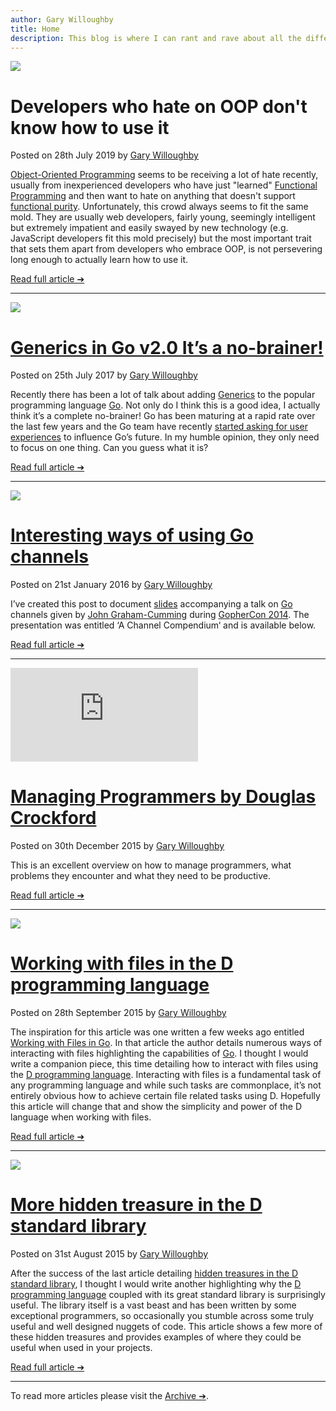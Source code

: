 ```yaml
---
author: Gary Willoughby
title: Home
description: This blog is where I can rant and rave about all the different aspects of software development, save code and ideas for later and somewhere where readers and I can both learn from each other. What better way is there to reach other like minded developers than to keep a journal of ideas and thoughts that hopefully will help our community as a whole. Plus, it’s also a storage facility for me, so I don’t forget this stuff!
---
```


[![](/nomad.uk.net/articles/images/developers-who-hate-on-oop-don't-know-how-to-use-it.jpg)](/nomad.uk.net/articles/developers-who-hate-on-oop-don't-know-how-to-use-it.html)

# Developers who hate on OOP don't know how to use it

<time>Posted on 28th July 2019 by [Gary Willoughby](/nomad.uk.net/pages/about.html)</time>

[Object-Oriented Programming](https://en.wikipedia.org/wiki/Object-oriented_programming) seems to be receiving a lot of hate recently, usually from inexperienced developers who have just "learned" [Functional Programming](https://en.wikipedia.org/wiki/Functional_programming) and then want to hate on anything that doesn't support [functional purity](https://en.wikipedia.org/wiki/Pure_function). Unfortunately, this crowd always seems to fit the same mold. They are usually web developers, fairly young, seemingly intelligent but extremely impatient and easily swayed by new technology (e.g. JavaScript developers fit this mold precisely) but the most important trait that sets them apart from developers who embrace OOP, is not persevering long enough to actually learn how to use it.

<a href="/nomad.uk.net/articles/developers-who-hate-on-oop-don't-know-how-to-use-it.html" class="button">Read full article ➔</a>

---

[![](/nomad.uk.net/articles/images/generics-in-go2-Its-a-no-brainer-banner.jpg)](/nomad.uk.net/articles/generics-in-go2-Its-a-no-brainer.html)

# [Generics in Go v2.0 It’s a no-brainer!](/nomad.uk.net/articles/generics-in-go2-Its-a-no-brainer.html)

<time>Posted on 25th July 2017 by [Gary Willoughby](/nomad.uk.net/pages/about.html)</time>

Recently there has been a lot of talk about adding [Generics](https://en.wikipedia.org/wiki/Generic_programming) to the popular programming language [Go](https://golang.org/). Not only do I think this is a good idea, I actually think it’s a complete no-brainer! Go has been maturing at a rapid rate over the last few years and the Go team have recently [started asking for user experiences](https://github.com/golang/go/wiki/ExperienceReports) to influence Go’s future. In my humble opinion, they only need to focus on one thing. Can you guess what it is?

<a href="/nomad.uk.net/articles/generics-in-go2-Its-a-no-brainer.html" class="button">Read full article ➔</a>

---

[![](/nomad.uk.net/articles/images/interesting-ways-of-using-go-channels-banner.jpg)](/nomad.uk.net/articles/interesting-ways-of-using-go-channels.html)

# [Interesting ways of using Go channels](/nomad.uk.net/articles/interesting-ways-of-using-go-channels.html)

<time>Posted on 21st January 2016 by [Gary Willoughby](/nomad.uk.net/pages/about.html)</time>

I’ve created this post to document [slides](https://www.slideshare.net/cloudflare/a-channel-compendium) accompanying a talk on [Go](https://golang.org/) channels given by [John Graham-Cumming](https://en.wikipedia.org/wiki/John_Graham-Cumming) during [GopherCon 2014](https://www.gophercon.com/). The presentation was entitled ‘A Channel Compendium‘ and is available below.

<a href="/nomad.uk.net/articles/interesting-ways-of-using-go-channels.html" class="button">Read full article ➔</a>

---

<iframe class="youtube" src="https://www.youtube.com/embed/NPlMcUxFOlY" frameborder="0" allowfullscreen></iframe>

# [Managing Programmers by Douglas Crockford](/nomad.uk.net/articles/managing-programmers-by-douglas-crockford.html)

<time>Posted on 30th December 2015 by [Gary Willoughby](/nomad.uk.net/pages/about.html)</time>

This is an excellent overview on how to manage programmers, what problems they encounter and what they need to be productive.

<a href="/nomad.uk.net/articles/managing-programmers-by-douglas-crockford.html" class="button">Read full article ➔</a>

---

[![](/nomad.uk.net/articles/images/working-with-files-in-the-d-programming-language-banner.jpg)](/nomad.uk.net/articles/working-with-files-in-the-d-programming-language.html)

# [Working with files in the D programming language](/nomad.uk.net/articles/working-with-files-in-the-d-programming-language.html)

<time>Posted on 28th September 2015 by [Gary Willoughby](/nomad.uk.net/pages/about.html)</time>

The inspiration for this article was one written a few weeks ago entitled [Working with Files in Go](https://www.devdungeon.com/content/working-files-go). In that article the author details numerous ways of interacting with files highlighting the capabilities of [Go](https://golang.org/). I thought I would write a companion piece, this time detailing how to interact with files using the [D programming language](https://dlang.org/). Interacting with files is a fundamental task of any programming language and while such tasks are commonplace, it’s not entirely obvious how to achieve certain file related tasks using D. Hopefully this article will change that and show the simplicity and power of the D language when working with files.

<a href="/nomad.uk.net/articles/working-with-files-in-the-d-programming-language.html" class="button">Read full article ➔</a>

---

[![](/nomad.uk.net/articles/images/more-hidden-treasure-in-the-d-standard-library-banner.jpg)](/nomad.uk.net/articles/more-hidden-treasure-in-the-d-standard-library.html)

# [More hidden treasure in the D standard library](/nomad.uk.net/articles/more-hidden-treasure-in-the-d-standard-library.html)

<time>Posted on 31st August 2015 by [Gary Willoughby](/nomad.uk.net/pages/about.html)</time>

After the success of the last article detailing [hidden treasures in the D standard library](/nomad.uk.net/articles/hidden-treasure-in-the-d-standard-library.html), I thought I would write another highlighting why the [D programming language](https://dlang.org/) coupled with its great standard library is surprisingly useful. The library itself is a vast beast and has been written by some exceptional programmers, so occasionally you stumble across some truly useful and well designed nuggets of code. This article shows a few more of these hidden treasures and provides examples of where they could be useful when used in your projects.

<a href="/nomad.uk.net/articles/more-hidden-treasure-in-the-d-standard-library.html" class="button">Read full article ➔</a>

---

To read more articles please visit the [Archive ➔](/nomad.uk.net/pages/archive.html).
